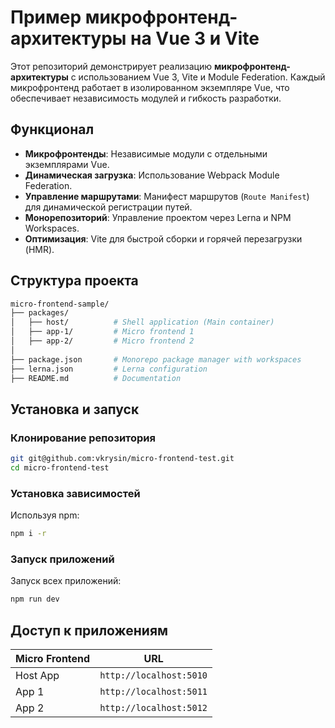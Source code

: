 # Пример микрофронтенд-архитектуры на Vue 3 и Vite

Этот репозиторий демонстрирует реализацию **микрофронтенд-архитектуры** с использованием Vue 3, Vite и Module Federation. Каждый микрофронтенд работает в изолированном экземпляре Vue, что обеспечивает независимость модулей и гибкость разработки.

## Функционал

- **Микрофронтенды**: Независимые модули с отдельными экземплярами Vue.
- **Динамическая загрузка**: Использование Webpack Module Federation.
- **Управление маршрутами**: Манифест маршрутов (`Route Manifest`) для динамической регистрации путей.
- **Монорепозиторий**: Управление проектом через Lerna и NPM Workspaces.
- **Оптимизация**: Vite для быстрой сборки и горячей перезагрузки (HMR).

## Структура проекта

```sh
micro-frontend-sample/
├── packages/
│   ├── host/          # Shell application (Main container)
│   ├── app-1/         # Micro frontend 1
│   ├── app-2/         # Micro frontend 2
│
├── package.json       # Monorepo package manager with workspaces
├── lerna.json         # Lerna configuration
├── README.md          # Documentation
```

## Установка и запуск

### Клонирование репозитория

```sh
git git@github.com:vkrysin/micro-frontend-test.git
cd micro-frontend-test
```

### Установка зависимостей

Используя npm:

```sh
npm i -r
```

### Запуск приложений

Запуск всех приложений:

```sh
npm run dev
```

## Доступ к приложениям

| Micro Frontend | URL                     |
| -------------- | ----------------------- |
| Host App       | `http://localhost:5010` |
| App 1          | `http://localhost:5011` |
| App 2          | `http://localhost:5012` |

